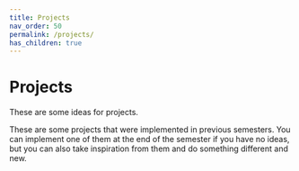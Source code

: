 ```yaml
---
title: Projects
nav_order: 50
permalink: /projects/
has_children: true
---
```


# Projects

These are some ideas for projects.

These are some projects that were implemented in previous semesters. You can implement one of them at the end of the semester if you have no ideas, but you can also take inspiration from them and do something different and new.
